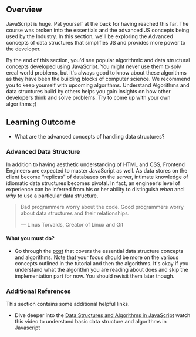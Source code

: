 ## Overview

JavaScript is huge. Pat yourself at the back for having reached this far. The course was broken into the essentials and the advanced JS concepts being used by the Industry. In this section, we'll be exploring the Advanced concepts of data structures that simplifies JS and provides more power to the developer.

By the end of this section, you'd see popular algorithmic and data structural concepts developed using JavaScript. You might never use them to solv ereal world problems, but it's always good to know about these algorithms as they have been the building blocks of computer science. We recommend you to keep yourself with upcoming algorithms. Understand Algorithms and data structures build by others helps you gain insights on how other developers think and solve problems. Try to come up with your own algorithms ;)

## Learning Outcome

- What are the advanced concepts of handling data structures?

### Advanced Data Structure

In addition to having aesthetic understanding of HTML and CSS, Frontend Engineers are expected to master JavaScript as well. As data stores on the client become “replicas” of databases on the server, intimate knowledge of idiomatic data structures becomes pivotal. In fact, an engineer’s level of experience can be inferred from his or her ability to distinguish _when_ and _why_ to use a particular data structure.

> Bad programmers worry about the code. Good programmers worry about data structures and their relationships.
>
> — Linus Torvalds, Creator of Linux and Git

#### What you must do?

- Go through the [post](http://blog.benoitvallon.com/data-structures-in-javascript/data-structures-in-javascript/) that covers the essential data structure concepts and algorithms. Note that your focus should be more on the various concepts outlined in the tutorial and then the algorithms. It's okay if you understand what the algorithm you are reading about does and skip the implementation part for now. You should revisit them later though.

### Additional References

This section contains some additional helpful links.

- Dive deeper into the [Data Structures and Algorithms in JavaScript](https://www.youtube.com/watch?v=t2CEgPsws3U) watch this video to understand basic data structure and algorithms in Javascript
